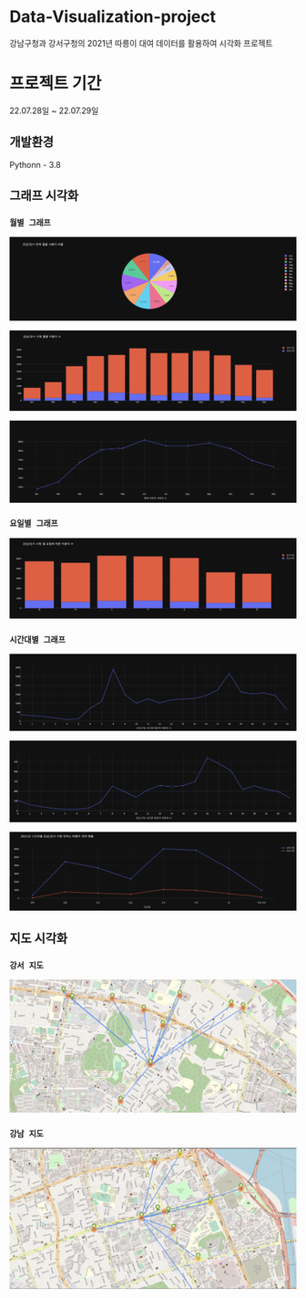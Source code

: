 # Data-Visualization-project

강남구청과 강서구청의 2021년 따릉이 대여 데이터를 활용하여 시각화 프로젝트

# 프로젝트 기간

22.07.28일 ~ 22.07.29일

## 개발환경

Pythonn - 3.8  

## 그래프 시각화

### `월별 그래프`  
![<MonthPie>](./image/월별파이.png)  

![<MonthBar>](./image/월별바.png)  

![<MonthLine>](./image/월별선.png)  

### `요일별 그래프`  
![<WeekelyBar>](./image/요일바.png)  

### `시간대별 그래프`  
![<TimeGangseo>](./image/강서시간.png)  

![<TimeGangnam>](./image/강남시간.png)  

![<TimeOverall>](./image/전체시간.png)  

## 지도 시각화
### `강서 지도` 
![<Gangseo>](./image/강서지도.png)  

### `강남 지도`  
![<Gangnam>](./image/강남지도.png)  

